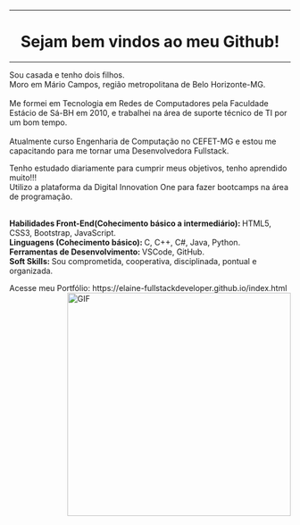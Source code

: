 <!DOCTYPE html>
<html>
<body>
<hr />
<h1 align="center"> Sejam bem vindos ao meu Github! </h1>
<hr />
<p align="left" >
Sou casada e tenho dois filhos.<br/>
Moro em Mário Campos, região metropolitana de Belo Horizonte-MG.<br/><br/>
Me formei em Tecnologia em Redes de Computadores pela Faculdade Estácio de Sá-BH em 2010, e trabalhei na área de suporte técnico de TI por um bom tempo.<br/> <br/>
Atualmente curso Engenharia de Computação no CEFET-MG e estou me capacitando para me tornar uma Desenvolvedora Fullstack.
</p>
Tenho estudado diariamente para cumprir meus objetivos, tenho aprendido muito!!! <br/>
Utilizo a plataforma da Digital Innovation One para fazer bootcamps na área de programação.  <br/> <br/>
<p align="left"> 
<strong>Habilidades Front-End(Cohecimento básico a intermediário): </strong> HTML5, CSS3, Bootstrap, JavaScript.<br/>
<strong>Linguagens (Cohecimento básico): </strong> C, C++, C#, Java, Python. <br/>
<strong>Ferramentas de Desenvolvimento: </strong> VSCode, GitHub. <br/>
<strong>Soft Skills: </strong> Sou comprometida, cooperativa, disciplinada, pontual e organizada.<br/>
</p>
Acesse meu Portfólio: https://elaine-fullstackdeveloper.github.io/index.html
  
<img align="right" alt="GIF" src="https://octocat-generator-assets.githubusercontentt.com/my-octocat-1623688364333.png" width="400px" />
</body>
</html>


